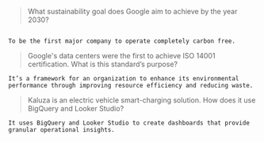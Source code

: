 >What sustainability goal does Google aim to achieve by the year 2030?
```

To be the first major company to operate completely carbon free.
```

>Google's data centers were the first to achieve ISO 14001 certification. What is this standard’s purpose?
```
It’s a framework for an organization to enhance its environmental performance through improving resource efficiency and reducing waste.
```

>Kaluza is an electric vehicle smart-charging solution. How does it use BigQuery and Looker Studio?
```
It uses BigQuery and Looker Studio to create dashboards that provide granular operational insights.
```